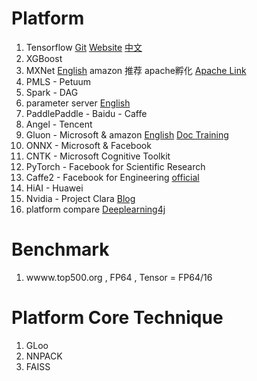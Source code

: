 # Platform
1. Tensorflow [Git](https://github.com/tensorflow/tensorflow) [Website](https://www.tensorflow.org/) [中文](tensorflow.google.cn)
2. XGBoost
3. MXNet [English](https://github.com/dmlc/mxnet) amazon 推荐 apache孵化 [Apache Link](https://mxnet.incubator.apache.org/)
4. PMLS - Petuum
5. Spark - DAG
6. parameter server [English](http://parameterserver.org/)
7. PaddlePaddle - Baidu - Caffe
8. Angel - Tencent
0. Gluon - Microsoft & amazon [English](http://gluon.mxnet.io/) [Doc Training](https://github.com/zackchase/mxnet-the-straight-dope)
0. ONNX - Microsoft & Facebook
0. CNTK - Microsoft Cognitive Toolkit
0. PyTorch - Facebook for Scientific Research
0. Caffe2 - Facebook for Engineering [official](https://caffe2.ai/)
0. HiAI - Huawei
0. Nvidia - Project Clara [Blog](https://blogs.nvidia.com/blog/2018/03/28/ai-healthcare-gtc/)
0. platform compare [Deeplearning4j](https://deeplearning4j.org/compare-dl4j-tensorflow-pytorch#mxnet)


# Benchmark

1. wwww.top500.org ,  FP64 , Tensor = FP64/16

# Platform Core Technique
1. GLoo
2. NNPACK
3. FAISS